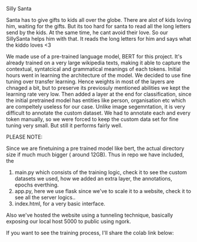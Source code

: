 Silly Santa

Santa has to give gifts to kids all over the globe. There are alot of kids loving him, waiting for the gifts. But its too hard for santa to read all the long letters send by the kids. At the same time, he cant avoid their love. So our SillySanta helps him with that. It reads the long letters for him and says what the kiddo loves <3

We made use of a pre-trained language model, BERT for this project. It's already trained on a very large wikipedia texts, making it able to capture the contextual, syntatcical and grammatical meanings of each tokens. 
Initial hours went in learning the architecture of the model. We decided to use fine tuning over transfer learning. Hence weights in most of the layers are chnaged a bit, but to preserve its previosuly mentioned abilities we kept the learning rate very low.
Then added a layer at the end for classification, since the initial pretrained model has entities like person, organisation etc which are compeltely useless for our case. Unlike image segemntation, it is very difficult to annotate the custom dataset. We had to annotate each and every token manually, so we were forced to keep the custom data set for fine tuning very small. 
But still it performs fairly well. 

PLEASE NOTE:

Since we are finetuining a pre trained model like bert, the actual directory size if much much bigger  ( around 12GB).
Thus in repo we have included, the 
1. main.py which consists of the training logic, check it to see the custom datasets we used, how we added an extra layer, the annotations, epochs everthing.
2. app.py, here we use flask since we've to scale it to  a website, check it to see all the server logics..
3. index.html, for a very basic interface.

Also we've hosted the website using a tunneling technique, basically exposing our local host 5000 to public using ngork.

If you want to see the training process, I'll share the colab link below:
